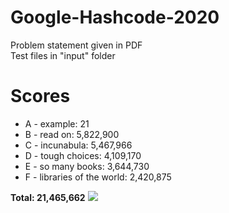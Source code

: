 # Google-Hashcode-2020
Problem statement given in PDF  
Test files in "input" folder

# Scores
* A - example: 21
* B - read on: 5,822,900
* C - incunabula: 5,467,966
* D - tough choices: 4,109,170
* E - so many books: 3,644,730
* F - libraries of the world: 2,420,875 
  
**Total: 21,465,662**
![](imges/ss1.png)
